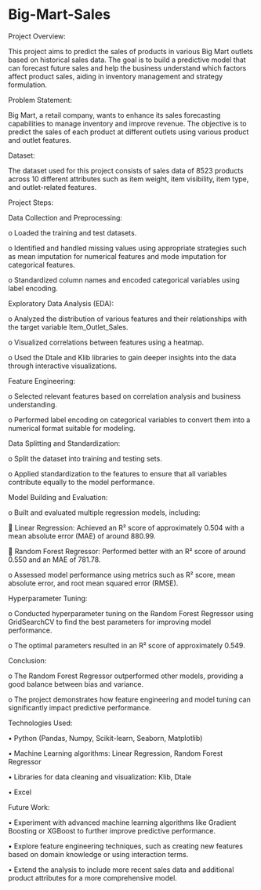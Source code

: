 # Big-Mart-Sales

Project Overview:

This project aims to predict the sales of products in various Big Mart outlets based on historical sales data. The goal is to build a predictive model that can forecast future sales and help the business understand which factors affect product sales, aiding in inventory management and strategy formulation.

Problem Statement:

Big Mart, a retail company, wants to enhance its sales forecasting capabilities to manage inventory and improve revenue. The objective is to predict the sales of each product at different outlets using various product and outlet features.

Dataset:

The dataset used for this project consists of sales data of 8523 products across 10 different attributes such as item weight, item visibility, item type, and outlet-related features.

Project Steps:

Data Collection and Preprocessing:

o Loaded the training and test datasets.

o Identified and handled missing values using appropriate strategies such as mean imputation for numerical features and mode imputation for categorical features.

o Standardized column names and encoded categorical variables using label encoding.

Exploratory Data Analysis (EDA):

o Analyzed the distribution of various features and their relationships with the target variable Item_Outlet_Sales.

o Visualized correlations between features using a heatmap.

o Used the Dtale and Klib libraries to gain deeper insights into the data through interactive visualizations.

Feature Engineering:

o Selected relevant features based on correlation analysis and business understanding.

o Performed label encoding on categorical variables to convert them into a numerical format suitable for modeling.

Data Splitting and Standardization:

o Split the dataset into training and testing sets.

o Applied standardization to the features to ensure that all variables contribute equally to the model performance.

Model Building and Evaluation:

o Built and evaluated multiple regression models, including:

 Linear Regression: Achieved an R² score of approximately 0.504 with a mean absolute error (MAE) of around 880.99.

 Random Forest Regressor: Performed better with an R² score of around 0.550 and an MAE of 781.78.

o Assessed model performance using metrics such as R² score, mean absolute error, and root mean squared error (RMSE).

Hyperparameter Tuning:

o Conducted hyperparameter tuning on the Random Forest Regressor using GridSearchCV to find the best parameters for improving model performance.

o The optimal parameters resulted in an R² score of approximately 0.549.

Conclusion:

o The Random Forest Regressor outperformed other models, providing a good balance between bias and variance.

o The project demonstrates how feature engineering and model tuning can significantly impact predictive performance.

Technologies Used:

• Python (Pandas, Numpy, Scikit-learn, Seaborn, Matplotlib)

• Machine Learning algorithms: Linear Regression, Random Forest Regressor

• Libraries for data cleaning and visualization: Klib, Dtale

• Excel

Future Work:

• Experiment with advanced machine learning algorithms like Gradient Boosting or XGBoost to further improve predictive performance.

• Explore feature engineering techniques, such as creating new features based on domain knowledge or using interaction terms.

• Extend the analysis to include more recent sales data and additional product attributes for a more comprehensive model.
